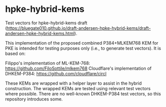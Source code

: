 # hpke-hybrid-kems
Test vectors for hpke-hybrid-kems draft
(https://bluegate010.github.io/draft-andersen-hpke-hybrid-kems/draft-andersen-hpke-hybrid-kems.html).

This implementation of the proposed combined P384+MLKEM768 KEM for PKE is
intended for testing purposes only (i.e., to generate test vectors). It is based
on:

Filippo's implementation of ML-KEM-768: https://github.com/FiloSottile/mlkem768
Cloudflare's implementation of DHKEM-P384: https://github.com/cloudflare/circl

These KEMs are wrapped with a helper layer to assist in the hybrid construction.
The wrapped KEMs are tested using relevant test vectors where possible. There
are no well-known DHKEM-P384 test vectors, so this repository introduces some.
